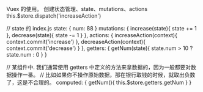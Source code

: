 Vuex 的使用。
创建状态管理、state、mutations、actions 
this.$store.dispatch('increaseAction')

// state 的 index.js
state: {
  num: 88
}
mutations: {
  increase(state){
    state += 1
  },
  decrease(state){
    state -= 1
  }
},
actions: {
  increaseAction(context){
    context.commit('increase')
  },
  decreaseAction(context){
    context.commit('decrease')
  }
},
getters: {
  getNum(state){
    state.num > 10 ? state.num : 0
  }
}

// 某组件中. 我们通常使用 getters 中定义的方法来拿数据的，因为一般都要对数据操作一番。
// 比如如果你不操作原始数据，那在银行取钱的时候，就取出负数了，这是不合理的。
computed: {
  getNum(){
    this.$store.getters.getNum
  }
}